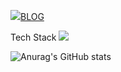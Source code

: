 <a href="https://www.notion.so/c5753fc596474780a8909af9417b6af1" target="_blank"><img src="https://img.shields.io/badge/#000000?style=flat-square&logo=Notion&logoColor=white"/>BLOG</a>

Tech Stack
<a href="클릭시 이동할 링크" target="_blank"><img src="https://img.shields.io/badge/문자-색코드?style=flat-square&logo=이미지 이름&logoColor=white"/></a>


![Anurag's GitHub stats](https://github-readme-stats.vercel.app/api?username=hover032&show_icons=true&theme=radical)
